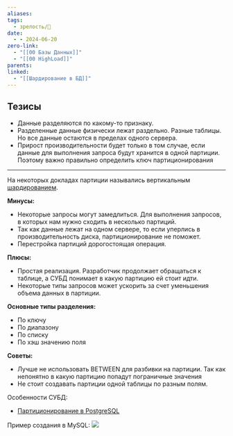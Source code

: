 ```yaml
---
aliases: 
tags:
  - зрелость/🌱
date:
  - - 2024-06-20
zero-link:
  - "[[00 Базы Данных]]"
  - "[[00 HighLoad]]"
parents: 
linked:
  - "[[Шардирование в БД]]"
---
```

## Тезисы
- Данные разделяются по какому-то признаку.
- Разделенные данные физически лежат раздельно. Разные таблицы. Но все данные остаются в пределах одного сервера.
- Прирост производительности будет только в том случае, если данные для выполнения запроса будут хранится в одной партиции. Поэтому важно правильно определить ключ партиционирования

***
На некоторых докладах партиции назывались вертикальным [шардированием](Шардирование%20в%20БД.md).

**Минусы:**
- Некоторые запросы могут замедлиться. Для выполнения запросов, в которых нам нужно сходить в несколько партиций.
- Так как данные лежат на одном сервере, то если уперлись в производительность диска, партиционирование не поможет.
- Перестройка партиций дорогостоящая операция.

**Плюсы:**
- Простая реализация. Разработчик продолжает обращаться к таблице, а СУБД понимает в какую партицию ей стоит идти.
- Некоторые типы запросов может ускорить за счет уменьшения объема данных в партиции.

**Основные типы разделения:**
- По ключу
- По диапазону
- По списку
- По хэш значению поля

**Советы:**
- Лучше не использовать BETWEEN для разбивки на партиции. Так как непонятно в какую партицию попадут пограничные значения
- Не стоит создавать партиции одной таблицы по разным полям.

Особенности СУБД:
- [Партиционирование в PostgreSQL](Партиционирование%20в%20PostgreSQL.md)
 
Пример создания в MySQL: ![](Pasted%20image%2020240620214648.png)